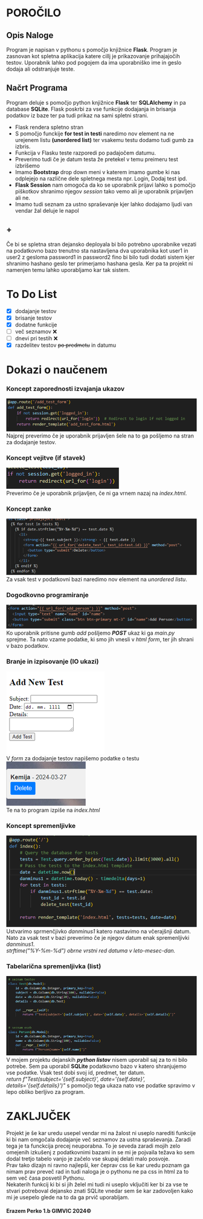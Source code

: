 # POROČILO
## Opis Naloge
Program je napisan v pythonu s pomočjo knjižnice **Flask**. Program je zasnovan kot spletna aplikacija katere cillj je prikazovanje prihajajočih testov. Uporabnik lahko pod pogojem da ima uporabniško ime in geslo dodaja ali odstranjuje teste. 
## Načrt Programa
Program deluje s pomočjo python knjižnice **Flask** ter **SQLAlchemy**  in pa database **SQLite**. Flask poskrbi za vse funkcije dodajanja in brisanja podatkov iz baze ter pa tudi prikaz na sami spletni strani.
- Flask rendera spletno stran
- S pomočjo funckije **for test in testi** naredimo nov element na ne urejenem listu __(unordered list)__ ter vsakemu testu dodamo tudi gumb za izbris.
- Funkcija v Flasku teste razporedi po padajočem datumu.
- Preverimo tudi če je datum testa že pretekel v temu preimeru test izbrišemo
- Imamo **Bootstrap** drop down meni v katerem imamo gumbe ki nas odplejejo na različne dele spletnega mesta npr. Login, Dodaj test ipd.
- **Flask Session** nam omogoča da ko se uporabnik prijavi lahko s pomočjo piškotkov shranimo njegov _session_ tako vemo ali je uporabnik prijavljen ali ne.
- Imamo tudi seznam za ustno spraševanje kjer lahko dodajamo ljudi van vendar žal deluje le napol

## +
Če bi se spletna stran dejansko deployala bi bilo potrebno uporabnike vezati na podatkovno bazo trenutno sta nastavljena dva uporabnika kot user1 in user2 z gesloma password1 in password2 fino bi bilo tudi dodati sistem kjer shranimo hashano geslo ter primerjamo hashana gesla. Ker pa ta projekt ni namenjen temu lahko uporabljamo kar tak sistem. 

# To Do List
- [x] dodajanje testov
- [x] brisanje testov
- [x] dodatne funkcije
- [ ] več seznamov ❌
- [ ] dnevi pri testih ❌
- [x] razdelitev testov ~~po predmetu~~ in datumu

# Dokazi o naučenem
### Koncept zaporednosti izvajanja ukazov
![image](https://github.com/erazem19/projekt/blob/main/slike/Screenshot0(inf).png)  
Najprej preverimo če je uporabnik prijavljen šele na to ga pošljemo na stran za dodajanje testov.


### Koncept vejitve (if stavek) 
![image](https://github.com/erazem19/projekt/blob/main/slike/Screenshot1(inf).png)  
Preverimo če je uporabnik prijavljen, če ni ga vrnem nazaj na _index.html_.

### Koncept zanke 
![image](https://github.com/erazem19/projekt/blob/main/slike/Screenshot2(inf).png)  
Za vsak test v podatkovni bazi naredimo nov element na _unordered listu_.

### Dogodkovno programiranje 
![image](https://github.com/erazem19/projekt/blob/main/slike/Screenshot3(inf).png)  
Ko uporabnik pritisne gumb _add_ pošljemo _**POST**_ ukaz ki ga _main.py_ sprejme. Ta nato vzame podatke, ki smo jih vnesli v _html form_, ter jih shrani v bazo podatkov.

### Branje in izpisovanje (IO ukazi) 
![image](https://github.com/erazem19/projekt/blob/main/slike/Screenshot%204.1(inf).png)  
V _form_ za dodajanje testov napišemo podatke o testu  
![image](https://github.com/erazem19/projekt/blob/main/slike/Screenshot4(inf).png)  
Te na to program izpiše na _index.html_  

### Koncept spremenljivke 
![image](https://github.com/erazem19/projekt/blob/main/slike/Screenshot5(inf).png)  
Ustvarimo sprmenčjivko _danminus1_ katero nastavimo na včerajšnji datum. Nato za vsak test v bazi preverimo če je njegov datum enak spremenljivki _danminus1_.  
_strftime("%Y-%m-%d") obrne vrstni red datuma v leto-mesec-dan._

### Tabelarična spremenljivka (list) 
![image](https://github.com/erazem19/projekt/blob/main/slike/Screenshot6(inf).png)  
V mojem projektu dejanskih **_python listov_** nisem uporabil saj za to ni bilo potrebe. Sem pa uporabil **SQLite** podatkovno bazo v katero shranjujemo vse podatke. Vsak test dobi svoj id, predmet, ter datum.  
_return f"Test(subject='{self.subject}', date='{self.date}', details='{self.details}')"_ s pomočjo tega ukaza nato vse podatke spravimo v lepo obliko berljivo za program.  

# ZAKLJUČEK
Projekt je še kar uredu usepel vendar mi na žalost ni useplo narediti funkcije ki bi nam omgočala dodajanje več seznamov za ustna spraševanja. Zaradi tega je ta funckcija precej neuporabna. To je seveda zaradi mojih zelo omejenih izkušenj z podatkovnimi bazami in se mi je pojvaila težava ko sem dodal tretjo tabelo vanjo je začelo vse skupaj delati malo posvoje.  
Prav tako dizajn ni ravno najlepši, ker čeprav css še kar uredu poznam ga nimam prav preveč rad in tudi naloga je o pythonu ne pa css in html za to sem več časa posvetil Pythonu.  
Nekaterih funkcij ki bi si jih želel mi tudi ni useplo vključiti ker bi za vse te stvari potreboval dejansko znati SQLite vnedar sem še kar zadovoljen kako mi je usepelo glede na to da ga prvič uporabljam.

#### Erazem Perko 1.b GIMVIC 2024©
